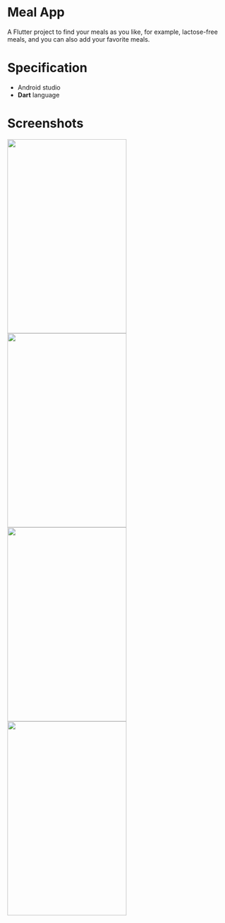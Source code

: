 # Meal App
A Flutter project to find your meals as you like, for example, lactose-free meals, and you can also add your favorite meals.
 
 # Specification
 <ul>
 <li>Android studio</li>
 <li><b>Dart</b> language</li>
 </ul>

# Screenshots
<img src="https://user-images.githubusercontent.com/51799013/141662190-b664bd17-5d46-406e-b813-4f5c819e820a.jpg" width="270" height="440"> <img src="https://user-images.githubusercontent.com/51799013/141662197-052a752d-e3a9-4ba6-887a-9566e16ed3b2.jpg" width="270" height="440">
<img src="https://user-images.githubusercontent.com/51799013/141662195-b61608c8-ca96-4c3e-8fa6-175297c81ff4.jpg" width="270" height="440"> <img src="https://user-images.githubusercontent.com/51799013/141662192-606b7d8e-5b30-463f-b607-ea7b11450a32.jpg" width="270" height="440">

